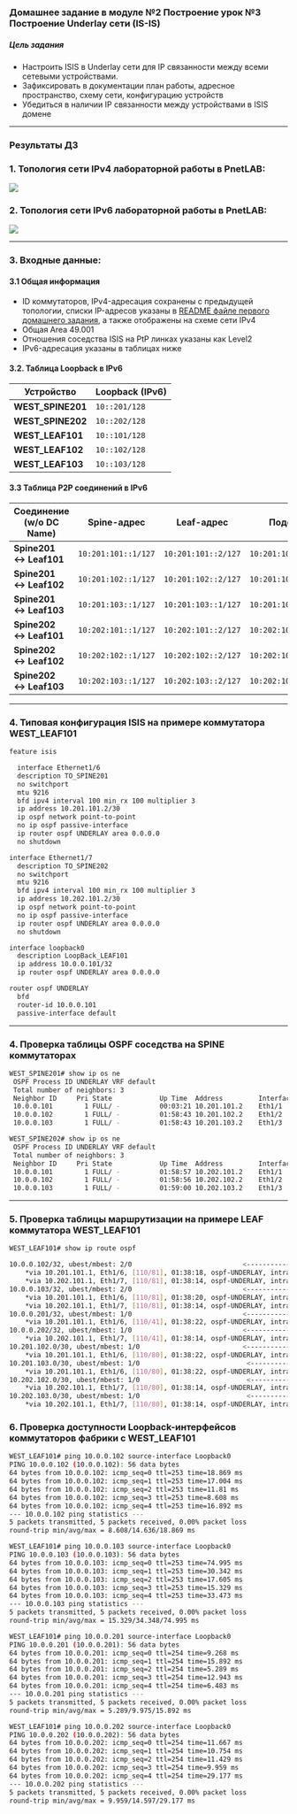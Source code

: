 ### Домашнее задание в модуле №2 Построение  урок №3  Построение Underlay сети (IS-IS)

##### Цель задания
- Настроить ISIS в Underlay сети для IP связанности между всеми сетевыми устройствами.
- Зафиксировать в документации план работы, адресное пространство, схему сети, конфигурацию устройств
- Убедиться в наличии IP связанности между устройствами в ISIS домене


---

### Результаты ДЗ

### **1. Топология сети IPv4 лабораторной работы в PnetLAB**:

 [<img src="WEST_DC_topology_for_ISIS.JPG">](https://github.com/R0gerWilco/OTUS_DC/blob/main/Homework/Module2/Lesson03/WEST_DC_topology_for_ISIS.JPG)


### **2. Топология сети IPv6 лабораторной работы в PnetLAB**:

 [<img src="WEST_DC_topology_for_ISIS_IPv6.JPG">](https://github.com/R0gerWilco/OTUS_DC/blob/main/Homework/Module2/Lesson03/WEST_DC_topology_for_ISIS_IPv6.JPG)



---

### **3. Входные данные**:

#### **3.1 Общая информация**
- ID коммутаторов, IPv4-адресация сохранены с предыдущей топологии, списки IP-адресов указаны в [README файле первого домашнего задания](https://github.com/R0gerWilco/OTUS_DC/blob/main/Homework/Module1/Lesson03/README.md), а также отображены на схеме сети  IPv4
- Общая Area 49.001
- Отношения соседства ISIS на PtP линках указаны как Level2
- IPv6-адресация указаны в таблицах ниже

#### **3.2. Таблица Loopback в IPv6**
| Устройство        | Loopback (IPv6)  | 
|-------------------|------------------|
| **WEST_SPINE201** | `10::201/128`    | 
| **WEST_SPINE202** | `10::202/128`    | 
| **WEST_LEAF101**  | `10::101/128`    | 
| **WEST_LEAF102**  | `10::102/128`    |  
| **WEST_LEAF103**  | `10::103/128`    | 


#### **3.3 Таблица P2P соединений в IPv6**
| Соединение (w/o DC Name)| Spine-адрес         | Leaf-адрес          | Подсеть              |
|-------------------------|---------------------|---------------------|----------------------|
| **Spine201 ↔ Leaf101**  | `10:201:101::1/127` | `10:201:101::2/127` | `10:201:101::0/127`  |
| **Spine201 ↔ Leaf102**  | `10:201:102::1/127` | `10:201:102::2/127` | `10:201:102::0/127`  |
| **Spine201 ↔ Leaf103**  | `10:201:103::1/127` | `10:201:103::1/127` | `10:201:103::0/127`  |
| **Spine202 ↔ Leaf101**  | `10:202:101::1/127` | `10:202:101::2/127` | `10:202:101::0/127`  |
| **Spine202 ↔ Leaf102**  | `10:202:102::1/127` | `10:202:102::2/127` | `10:202:102::0/127`  |
| **Spine202 ↔ Leaf103**  | `10:202:103::1/127` | `10:202:103::2/127` | `10:202:103::0/127`  |




---
### **4. Типовая конфигурация ISIS на примере коммутатора WEST_LEAF101**
```bash
feature isis

  interface Ethernet1/6
  description TO_SPINE201
  no switchport
  mtu 9216
  bfd ipv4 interval 100 min_rx 100 multiplier 3
  ip address 10.201.101.2/30
  ip ospf network point-to-point
  no ip ospf passive-interface
  ip router ospf UNDERLAY area 0.0.0.0
  no shutdown

interface Ethernet1/7
  description TO_SPINE202
  no switchport
  mtu 9216
  bfd ipv4 interval 100 min_rx 100 multiplier 3
  ip address 10.202.101.2/30
  ip ospf network point-to-point
  no ip ospf passive-interface
  ip router ospf UNDERLAY area 0.0.0.0
  no shutdown

interface loopback0
  description LoopBack_LEAF101
  ip address 10.0.0.101/32
  ip router ospf UNDERLAY area 0.0.0.0

router ospf UNDERLAY
  bfd
  router-id 10.0.0.101
  passive-interface default
```
---

### **4. Проверка таблицы OSPF соседства на SPINE коммутаторах**
```bash
WEST_SPINE201# show ip os ne
 OSPF Process ID UNDERLAY VRF default
 Total number of neighbors: 3
 Neighbor ID     Pri State            Up Time  Address         Interface
 10.0.0.101        1 FULL/ -          00:03:21 10.201.101.2    Eth1/1     <----------------------- LEAF 101
 10.0.0.102        1 FULL/ -          01:58:43 10.201.102.2    Eth1/2     <----------------------- LEAF 102
 10.0.0.103        1 FULL/ -          01:58:43 10.201.103.2    Eth1/3     <----------------------- LEAF 103

WEST_SPINE202# show ip os ne
 OSPF Process ID UNDERLAY VRF default
 Total number of neighbors: 3
 Neighbor ID     Pri State            Up Time  Address         Interface
 10.0.0.101        1 FULL/ -          01:58:57 10.202.101.2    Eth1/1     <----------------------- LEAF 101
 10.0.0.102        1 FULL/ -          01:58:56 10.202.102.2    Eth1/2     <----------------------- LEAF 102
 10.0.0.103        1 FULL/ -          01:59:00 10.202.103.2    Eth1/3     <----------------------- LEAF 103
```

---

### **5. Проверка таблицы маршрутизации на примере LEAF коммутатора WEST_LEAF101**
```bash
WEST_LEAF101# show ip route ospf

10.0.0.102/32, ubest/mbest: 2/0                            <-----------------------Loopback LEAF 102 via SPINE 201 & SPINE 202
    *via 10.201.101.1, Eth1/6, [110/81], 01:38:18, ospf-UNDERLAY, intra
    *via 10.202.101.1, Eth1/7, [110/81], 01:38:14, ospf-UNDERLAY, intra
10.0.0.103/32, ubest/mbest: 2/0                            <-----------------------Loopback LEAF 103 via SPINE 201 & SPINE 202
    *via 10.201.101.1, Eth1/6, [110/81], 01:38:20, ospf-UNDERLAY, intra
    *via 10.202.101.1, Eth1/7, [110/81], 01:38:14, ospf-UNDERLAY, intra
10.0.0.201/32, ubest/mbest: 1/0                            <-----------------------Loopback SPINE 201 via SPINE 201
    *via 10.201.101.1, Eth1/6, [110/41], 01:38:22, ospf-UNDERLAY, intra
10.0.0.202/32, ubest/mbest: 1/0                            <-----------------------Loopback SPINE 202 via SPINE 202 
    *via 10.202.101.1, Eth1/7, [110/41], 01:38:14, ospf-UNDERLAY, intra
10.201.102.0/30, ubest/mbest: 1/0                          <-----------------------PtP LEAF 102 - SPINE 201 via SPINE 201
    *via 10.201.101.1, Eth1/6, [110/80], 01:38:22, ospf-UNDERLAY, intra
10.201.103.0/30, ubest/mbest: 1/0                           <-----------------------PtP LEAF 103 - SPINE 201 via SPINE 201
    *via 10.201.101.1, Eth1/6, [110/80], 01:38:22, ospf-UNDERLAY, intra
10.202.102.0/30, ubest/mbest: 1/0                           <-----------------------PtP LEAF 102 - SPINE 202 via SPINE 202
    *via 10.202.101.1, Eth1/7, [110/80], 01:38:14, ospf-UNDERLAY, intra
10.202.103.0/30, ubest/mbest: 1/0                           <-----------------------PtP LEAF 103 - SPINE 202 via SPINE 202
    *via 10.202.101.1, Eth1/7, [110/80], 01:38:14, ospf-UNDERLAY, intra
```

### **6. Проверка доступности Loopback-интерфейсов коммутаторов фабрики с WEST_LEAF101**
```bash
WEST_LEAF101# ping 10.0.0.102 source-interface Loopback0                  <-----------------------Loopback LEAF 102
PING 10.0.0.102 (10.0.0.102): 56 data bytes
64 bytes from 10.0.0.102: icmp_seq=0 ttl=253 time=18.869 ms
64 bytes from 10.0.0.102: icmp_seq=1 ttl=253 time=17.004 ms
64 bytes from 10.0.0.102: icmp_seq=2 ttl=253 time=11.81 ms
64 bytes from 10.0.0.102: icmp_seq=3 ttl=253 time=8.608 ms
64 bytes from 10.0.0.102: icmp_seq=4 ttl=253 time=16.892 ms
--- 10.0.0.102 ping statistics ---
5 packets transmitted, 5 packets received, 0.00% packet loss
round-trip min/avg/max = 8.608/14.636/18.869 ms

WEST_LEAF101# ping 10.0.0.103 source-interface Loopback0                   <-----------------------Loopback LEAF 103
PING 10.0.0.103 (10.0.0.103): 56 data bytes
64 bytes from 10.0.0.103: icmp_seq=0 ttl=253 time=74.995 ms
64 bytes from 10.0.0.103: icmp_seq=1 ttl=253 time=30.342 ms
64 bytes from 10.0.0.103: icmp_seq=2 ttl=253 time=17.605 ms
64 bytes from 10.0.0.103: icmp_seq=3 ttl=253 time=15.329 ms
64 bytes from 10.0.0.103: icmp_seq=4 ttl=253 time=33.473 ms
--- 10.0.0.103 ping statistics ---
5 packets transmitted, 5 packets received, 0.00% packet loss
round-trip min/avg/max = 15.329/34.348/74.995 ms

WEST_LEAF101# ping 10.0.0.201 source-interface Loopback0                   <-----------------------Loopback SPINE 201
PING 10.0.0.201 (10.0.0.201): 56 data bytes
64 bytes from 10.0.0.201: icmp_seq=0 ttl=254 time=9.268 ms
64 bytes from 10.0.0.201: icmp_seq=1 ttl=254 time=15.892 ms
64 bytes from 10.0.0.201: icmp_seq=2 ttl=254 time=5.289 ms
64 bytes from 10.0.0.201: icmp_seq=3 ttl=254 time=12.943 ms
64 bytes from 10.0.0.201: icmp_seq=4 ttl=254 time=6.483 ms
--- 10.0.0.201 ping statistics ---
5 packets transmitted, 5 packets received, 0.00% packet loss
round-trip min/avg/max = 5.289/9.975/15.892 ms

WEST_LEAF101# ping 10.0.0.202 source-interface Loopback0                   <-----------------------Loopback SPINE 202
PING 10.0.0.202 (10.0.0.202): 56 data bytes
64 bytes from 10.0.0.202: icmp_seq=0 ttl=254 time=11.667 ms
64 bytes from 10.0.0.202: icmp_seq=1 ttl=254 time=10.754 ms
64 bytes from 10.0.0.202: icmp_seq=2 ttl=254 time=11.429 ms
64 bytes from 10.0.0.202: icmp_seq=3 ttl=254 time=9.959 ms
64 bytes from 10.0.0.202: icmp_seq=4 ttl=254 time=29.177 ms
--- 10.0.0.202 ping statistics ---
5 packets transmitted, 5 packets received, 0.00% packet loss
round-trip min/avg/max = 9.959/14.597/29.177 ms
```
